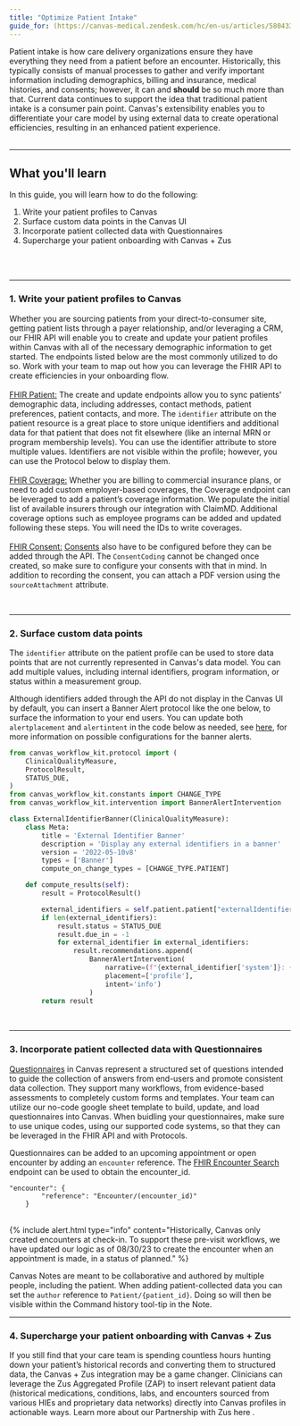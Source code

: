 ```yaml
---
title: "Optimize Patient Intake"
guide_for: (https://canvas-medical.zendesk.com/hc/en-us/articles/5804335726483-Patient-Metadata)
---
```


Patient intake is how care delivery organizations ensure they have everything they need from a patient before an encounter. Historically, this typically consists of manual processes to gather and verify important information including demographics, billing and insurance, medical histories, and consents; however, it can and <b>should</b> be so much more than that. Current data continues to support the idea that traditional patient intake is a consumer pain point. Canvas's extensibility enables you to differentiate your care model by using external data to create operational efficiencies, resulting in an enhanced patient experience.
<br>
<br>
* * *
## What you'll learn
In this guide, you will learn how to do the following:
1. Write your patient profiles to Canvas
2. Surface custom data points in the Canvas UI
3. Incorporate patient collected data with Questionnaires
4. Supercharge your patient onboarding with Canvas + Zus 
<br>
<br>

* * *

### 1. Write your patient profiles to Canvas

Whether you are sourcing patients from your direct-to-consumer site, getting patient lists through a payer relationship, and/or leveraging a CRM, our FHIR API will enable you to create and update your patient profiles within Canvas with all of the necessary demographic information to get started. The endpoints listed below are the most commonly utilized to do so. Work with your team to map out how you can leverage the FHIR API to create efficiencies in your onboarding flow.<br><br>
[FHIR Patient:]({{site.baseurl}}/api/patient/) The create and update endpoints allow you to sync patients' demographic data, including addresses, contact methods, patient preferences, patient contacts, and more. The `identifier` attribute on the patient resource is a great place to store unique identifiers and additional data for that patient that does not fit elsewhere (like an internal MRN or program membership levels). You can use the identifier attribute to store multiple values. Identifiers are not visible within the profile; however, you can use the Protocol below to display them.<br><br>
[FHIR Coverage:]({{site.baseurl}}/api/coverage/) Whether you are billing to commercial insurance plans, or need to add custom employer-based coverages, the Coverage endpoint can be leveraged to add a patient’s coverage information. We populate the initial list of available insurers through our integration with ClaimMD. Additional coverage options such as employee programs can be added and updated following these steps. You will need the IDs to write coverages. <br><br>
[FHIR Consent:]({{site.baseurl}}/api/consent/) [Consents]({{site.baseurl}}/documentation/consents/) also have to be configured before they can be added through the API. The `ConsentCoding` cannot be changed once created, so make sure to configure your consents with that in mind. In addition to recording the consent, you can attach a PDF version using the `sourceAttachment` attribute.


<br>

* * *
### 2. Surface custom data points

The `identifier` attribute on the patient profile can be used to store data points that are not currently represented in Canvas's data model. You can add multiple values, including internal identifiers, program information, or status within a measurement group. 

Although identifiers added through the API do not display in the Canvas UI by default, you can insert a Banner Alert protocol like the one below, to surface the information to your end users. You can update both `alertplacement` and `alertintent` in the code below as needed, see [here]({{site.baseurl}}/sdk/banner-alerts/), for more information on possible configurations for the banner alerts.

``` python
from canvas_workflow_kit.protocol import (
    ClinicalQualityMeasure,
    ProtocolResult,
    STATUS_DUE,
)
from canvas_workflow_kit.constants import CHANGE_TYPE
from canvas_workflow_kit.intervention import BannerAlertIntervention

class ExternalIdentifierBanner(ClinicalQualityMeasure):
    class Meta:
        title = 'External Identifier Banner'
        description = 'Display any external identifiers in a banner'
        version = '2022-05-10v8'
        types = ['Banner']
        compute_on_change_types = [CHANGE_TYPE.PATIENT]

    def compute_results(self):
        result = ProtocolResult()

        external_identifiers = self.patient.patient["externalIdentifiers"]
        if len(external_identifiers):
            result.status = STATUS_DUE
            result.due_in = -1
            for external_identifier in external_identifiers:
                result.recommendations.append(
                    BannerAlertIntervention(
                        narrative=(f"{external_identifier['system']}: {external_identifier['value']}"),
                        placement=['profile'],
                        intent='info')
                    )
        return result

```


<br>

* * *
###  3. Incorporate patient collected data with Questionnaires

[Questionnaires](({{site.baseurl}}/documentation/questionnaires)) in Canvas represent a structured set of questions intended to guide the collection of answers from end-users and promote consistent data collection. They support many workflows, from evidence-based assessments to completely custom forms and templates. Your team can utilize our no-code google sheet template to build, update, and load questionnaires into Canvas.  When buidling your questionnaires, make sure to use unique codes, using our supported code systems, so that they can be leveraged in the FHIR API and with Protocols. 

Questionnaires can be added to an upcoming appointment or open encounter by adding an `encounter` reference. The [FHIR Encounter Search]({{site.baseurl}}/api/encounter/) endpoint can be used to obtain the encounter_id. 

```
"encounter": {
        "reference": "Encounter/(encounter_id)"
    }
```
<br>
{% include alert.html type="info" content="Historically, Canvas only created encounters at check-in. To support these pre-visit workflows, we have updated our logic as of 08/30/23 to create the encounter when an appointment is made, in a status of planned." %}

Canvas Notes are meant to be collaborative and authored by multiple people, including the patient. When adding patient-collected data you can set the `author` reference  to `Patient/{patient_id}`. Doing so will then be visible within the Command history tool-tip in the Note.
<br>

* * *
###  4. Supercharge your patient onboarding with Canvas + Zus 
If you still find that your care team is spending countless hours hunting down your patient’s historical records and converting them to structured data, the Canvas + Zus integration may be a game changer. Clinicians can leverage the Zus Aggregated Profile (ZAP) to insert relevant patient data (historical medications, conditions, labs, and encounters sourced from various HIEs and proprietary data networks) directly into Canvas profiles in actionable ways. Learn more about our Partnership with Zus here .





